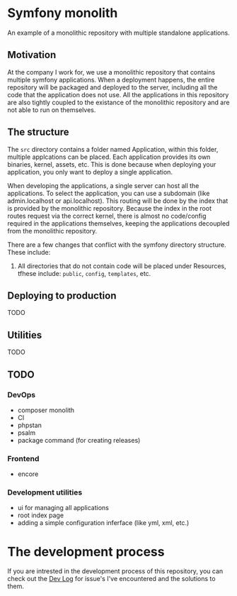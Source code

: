 # Symfony monolith

An example of a monolithic repository with multiple standalone applications.

## Motivation

At the company I work for, we use a monolithic repository that contains multiple symfony applications. When a deployment happens, the entire repository will be
packaged and deployed to the server, including all the code that the application does not use. All the applications in this repository are also tightly coupled
to the existance of the monolithic repository and are not able to run on themselves.

## The structure

The `src` directory contains a folder named Application, within this folder, multiple applcations can be placed. Each application provides its own binaries,
kernel, assets, etc. This is done because when deploying your application, you only want to deploy a single application.

When developing the applications, a single server can host all the applications. To select the application, you can use a subdomain (like admin.localhost or
api.localhost). This routing will be done by the index that is provided by the monolithic repository. Because the index in the root routes request via the
correct kernel, there is almost no code/config required in the applications themselves, keeping the applications decoupled from the monolithic repository.

There are a few changes that conflict with the symfony directory structure. These include:

1. All directories that do not contain code will be placed under Resources, tfhese include: `public`, `config`, `templates`, etc.

## Deploying to production

TODO

## Utilities

TODO

## TODO

### DevOps

- composer monolith
- CI
- phpstan
- psalm
- package command (for creating releases)

### Frontend

- encore

### Development utilities

- ui for managing all applications
- root index page
- adding a simple configuration inferface (like yml, xml, etc.)

# The development process

If you are intrested in the development process of this repository, you can check out the [Dev Log](./docs/dev_log.md) for issue's I've encountered and the
solutions to them.
